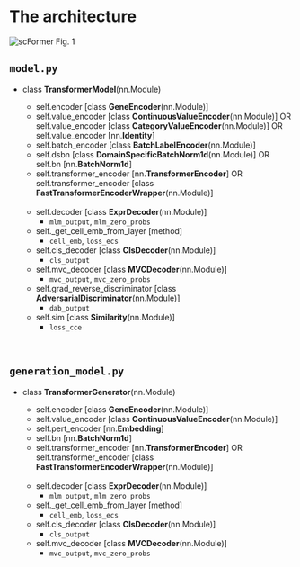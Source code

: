 # The architecture

![scFormer Fig. 1](https://www.biorxiv.org/content/biorxiv/early/2022/11/22/2022.11.20.517285/F1.large.jpg)
<br>

## `model.py`

- class **TransformerModel**(nn.Module)

	- self.encoder [class **GeneEncoder**(nn.Module)]
	- self.value_encoder [class **ContinuousValueEncoder**(nn.Module)] OR self.value_encoder [class **CategoryValueEncoder**(nn.Module)] OR self.value_encoder [nn.**Identity**]
	- self.batch_encoder [class **BatchLabelEncoder**(nn.Module)]
	- self.dsbn [class **DomainSpecificBatchNorm1d**(nn.Module)] OR self.bn [nn.**BatchNorm1d**]
	- self.transformer_encoder [nn.**TransformerEncoder**] OR self.transformer_encoder [class **FastTransformerEncoderWrapper**(nn.Module)]
	
	<br>

	- self.decoder [class **ExprDecoder**(nn.Module)]
		- `mlm_output`, `mlm_zero_probs`
	- self._get_cell_emb_from_layer [method]
		- `cell_emb`, `loss_ecs`
	- self.cls_decoder [class **ClsDecoder**(nn.Module)]
		- `cls_output`
	- self.mvc_decoder [class **MVCDecoder**(nn.Module)]
		- `mvc_output`, `mvc_zero_probs`
	- self.grad_reverse_discriminator [class **AdversarialDiscriminator**(nn.Module)]
		- `dab_output`
	- self.sim [class **Similarity**(nn.Module)]
		- `loss_cce`

<br>

## `generation_model.py`

- class **TransformerGenerator**(nn.Module)

	- self.encoder [class **GeneEncoder**(nn.Module)]
	- self.value_encoder [class **ContinuousValueEncoder**(nn.Module)]
	- self.pert_encoder [nn.**Embedding**]
	- self.bn [nn.**BatchNorm1d**]
	- self.transformer_encoder [nn.**TransformerEncoder**] OR self.transformer_encoder [class **FastTransformerEncoderWrapper**(nn.Module)]
	
	<br>

	- self.decoder [class **ExprDecoder**(nn.Module)]
		- `mlm_output`, `mlm_zero_probs`
	- self._get_cell_emb_from_layer [method]
		- `cell_emb`, `loss_ecs`
	- self.cls_decoder [class **ClsDecoder**(nn.Module)]
		- `cls_output`
	- self.mvc_decoder [class **MVCDecoder**(nn.Module)]
		- `mvc_output`, `mvc_zero_probs`
<!--
	- self.sim [class **Similarity**(nn.Module)]
		- `loss_cce`
--->

<br>

